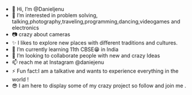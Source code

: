 - 👋 Hi, I’m @Danieljenu
- 👀 I’m interested in problem solving, talking,photography,traveling,programming,dancing,videogames and electronics
- 📷 crazy about cameras
- ✨ I likes to explore new places with different traditions and cultures.
- 🌱 I’m currently learning 11th CBSE😁 in India
- 💞️ I’m looking to collaborate people with new and crazy Ideas 
- 📫 reach me at Instagram @daniejenu
- ⚡ Fun fact:I am a talkative and wants to experience everything in the world !
- 😎 I am here to display some of my crazy project so follow and join me .
<!---
Danieljenu/Danieljenu is a ✨ special ✨ repository because its `README.md` (this file) appears on your GitHub profile.
You can click the Preview link to take a look at your changes.
--->
